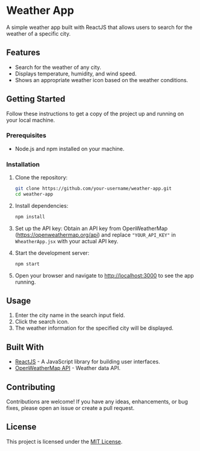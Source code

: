 
# Weather App

A simple weather app built with ReactJS that allows users to search for the weather of a specific city.

## Features

- Search for the weather of any city.
- Displays temperature, humidity, and wind speed.
- Shows an appropriate weather icon based on the weather conditions.

## Getting Started

Follow these instructions to get a copy of the project up and running on your local machine.

### Prerequisites

- Node.js and npm installed on your machine.

### Installation

1. Clone the repository:
   ```bash
   git clone https://github.com/your-username/weather-app.git
   cd weather-app
   ```

2. Install dependencies:
   ```bash
   npm install
   ```

3. Set up the API key:
   Obtain an API key from OpenWeatherMap (https://openweathermap.org/api) and replace `"YOUR_API_KEY"` in `WheatherApp.jsx` with your actual API key.

4. Start the development server:
   ```bash
   npm start
   ```

5. Open your browser and navigate to [http://localhost:3000](http://localhost:3000) to see the app running.

## Usage

1. Enter the city name in the search input field.
2. Click the search icon.
3. The weather information for the specified city will be displayed.

## Built With

- [ReactJS](https://reactjs.org/) - A JavaScript library for building user interfaces.
- [OpenWeatherMap API](https://openweathermap.org/api) - Weather data API.

## Contributing

Contributions are welcome! If you have any ideas, enhancements, or bug fixes, please open an issue or create a pull request.

## License

This project is licensed under the [MIT License](LICENSE).
